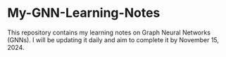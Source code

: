 # My-GNN-Learning-Notes
This repository contains my learning notes on Graph Neural Networks (GNNs). I will be updating it daily and aim to complete it by November 15, 2024.
